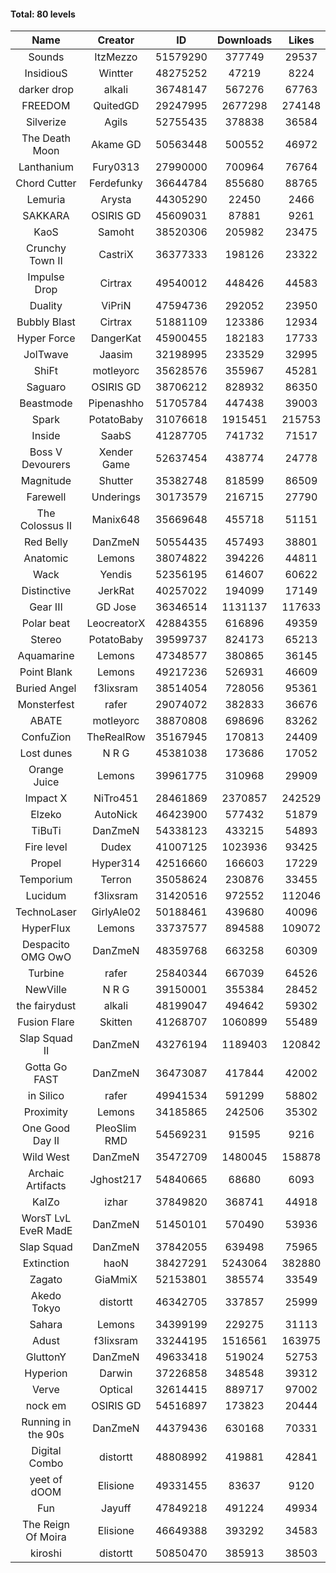 #### Total: 80 levels

| Name | Creator | ID | Downloads | Likes |
|:---:|:---:|:---:|:---:|:---:|
| Sounds | ItzMezzo | 51579290 | 377749 | 29537
| InsidiouS | Wintter | 48275252 | 47219 | 8224
| darker drop | alkali | 36748147 | 567276 | 67763
| FREEDOM | QuitedGD | 29247995 | 2677298 | 274148
| Silverize | Agils | 52755435 | 378838 | 36584
| The Death Moon | Akame GD | 50563448 | 500552 | 46972
| Lanthanium | Fury0313 | 27990000 | 700964 | 76764
| Chord Cutter | Ferdefunky | 36644784 | 855680 | 88765
| Lemuria | Arysta | 44305290 | 22450 | 2466
| SAKKARA | OSIRIS GD | 45609031 | 87881 | 9261
| KaoS | Samoht | 38520306 | 205982 | 23475
| Crunchy Town II | CastriX | 36377333 | 198126 | 23322
| Impulse Drop  | Cirtrax | 49540012 | 448426 | 44583
| Duality | ViPriN | 47594736 | 292052 | 23950
| Bubbly Blast | Cirtrax | 51881109 | 123386 | 12934
| Hyper Force | DangerKat | 45900455 | 182183 | 17733
| JolTwave | Jaasim | 32198995 | 233529 | 32995
| ShiFt | motleyorc | 35628576 | 355967 | 45281
| Saguaro | OSIRIS GD | 38706212 | 828932 | 86350
| Beastmode | Pipenashho | 51705784 | 447438 | 39003
| Spark | PotatoBaby | 31076618 | 1915451 | 215753
| Inside | SaabS | 41287705 | 741732 | 71517
| Boss V Devourers | Xender Game | 52637454 | 438774 | 24778
| Magnitude | Shutter | 35382748 | 818599 | 86509
| Farewell | Underings | 30173579 | 216715 | 27790
| The Colossus II | Manix648 | 35669648 | 455718 | 51151
| Red Belly | DanZmeN | 50554435 | 457493 | 38801
| Anatomic | Lemons | 38074822 | 394226 | 44811
| Wack | Yendis | 52356195 | 614607 | 60622
| Distinctive | JerkRat | 40257022 | 194099 | 17149
| Gear III | GD Jose | 36346514 | 1131137 | 117633
| Polar beat | LeocreatorX | 42884355 | 616896 | 49359
| Stereo | PotatoBaby | 39599737 | 824173 | 65213
| Aquamarine | Lemons | 47348577 | 380865 | 36145
| Point Blank | Lemons | 49217236 | 526931 | 46609
| Buried Angel | f3lixsram | 38514054 | 728056 | 95361
| Monsterfest | rafer | 29074072 | 382833 | 36676
| ABATE | motleyorc | 38870808 | 698696 | 83262
| ConfuZion | TheRealRow | 35167945 | 170813 | 24409
| Lost dunes | N R G | 45381038 | 173686 | 17052
| Orange Juice | Lemons | 39961775 | 310968 | 29909
| Impact X | NiTro451 | 28461869 | 2370857 | 242529
| Elzeko | AutoNick | 46423900 | 577432 | 51879
| TiBuTi | DanZmeN | 54338123 | 433215 | 54893
| Fire level | Dudex | 41007125 | 1023936 | 93425
| Propel | Hyper314 | 42516660 | 166603 | 17229
| Temporium | Terron | 35058624 | 230876 | 33455
| Lucidum | f3lixsram | 31420516 | 972552 | 112046
| TechnoLaser | GirlyAle02 | 50188461 | 439680 | 40096
| HyperFlux | Lemons | 33737577 | 894588 | 109072
| Despacito OMG OwO | DanZmeN | 48359768 | 663258 | 60309
| Turbine | rafer | 25840344 | 667039 | 64526
| NewVille | N R G | 39150001 | 355384 | 28452
| the fairydust | alkali | 48199047 | 494642 | 59302
| Fusion Flare | Skitten | 41268707 | 1060899 | 55489
| Slap Squad II | DanZmeN | 43276194 | 1189403 | 120842
| Gotta Go FAST | DanZmeN | 36473087 | 417844 | 42002
| in Silico | rafer | 49941534 | 591299 | 58802
| Proximity | Lemons | 34185865 | 242506 | 35302
| One Good Day II | PleoSlim RMD | 54569231 | 91595 | 9216
| Wild West | DanZmeN | 35472709 | 1480045 | 158878
| Archaic Artifacts | Jghost217 | 54840665 | 68680 | 6093
| KaIZo | izhar | 37849820 | 368741 | 44918
| WorsT LvL EveR MadE | DanZmeN | 51450101 | 570490 | 53936
| Slap Squad | DanZmeN | 37842055 | 639498 | 75965
| Extinction | haoN | 38427291 | 5243064 | 382880
| Zagato | GiaMmiX | 52153801 | 385574 | 33549
| Akedo Tokyo | distortt | 46342705 | 337857 | 25999
| Sahara | Lemons | 34399199 | 229275 | 31113
| Adust | f3lixsram | 33244195 | 1516561 | 163975
| GluttonY | DanZmeN | 49633418 | 519024 | 52753
| Hyperion | Darwin | 37226858 | 348548 | 39312
| Verve | Optical | 32614415 | 889717 | 97002
| nock em | OSIRIS GD | 54516897 | 173823 | 20444
| Running in the 90s | DanZmeN | 44379436 | 630168 | 70331
| Digital Combo | distortt | 48808992 | 419881 | 42841
| yeet of dOOM | Elisione | 49331455 | 83637 | 9120
| Fun | Jayuff | 47849218 | 491224 | 49934
| The Reign Of Moira | Elisione | 46649388 | 393292 | 34583
| kiroshi | distortt | 50850470 | 385913 | 38503
